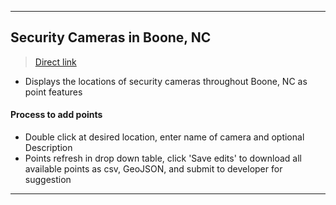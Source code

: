 ---
## Security Cameras in Boone, NC

> [Direct link](https://waterlevelmedium.github.io/SecurityCamLocator/)
- Displays the locations of security cameras throughout Boone, NC as point features
#### Process to add points
 - Double click at desired location, enter name of camera and optional Description
- Points refresh in drop down table, click 'Save edits' to download all available points as csv, GeoJSON, and submit to developer for suggestion

***
